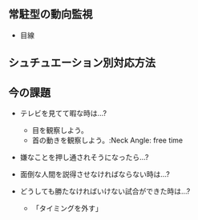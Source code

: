 



## 常駐型の動向監視

- 目線


## シュチュエーション別対応方法


## 今の課題

- テレビを見てて暇な時は...?
    - 目を観察しよう。
    - 首の動きを観察しよう。:Neck Angle: free time

- 嫌なことを押し通されそうになったら...?


- 面倒な人間を説得させなければならない時は...?


- どうしても勝たなければいけない試合ができた時は...?
    - 「タイミングを外す」















